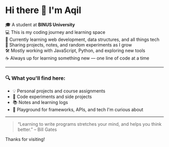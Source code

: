 # Hi there 👋 I'm Aqil

🎓 A student at **BINUS University**  
💻 This is my coding journey and learning space  
🌱 Currently learning web development, data structures, and all things tech  
📘 Sharing projects, notes, and random experiments as I grow  
🛠️ Mostly working with JavaScript, Python, and exploring new tools  
☕ Always up for learning something new — one line of code at a time

---

### 🔍 What you'll find here:

- 💡 Personal projects and course assignments  
- 🧪 Code experiments and side projects  
- 📚 Notes and learning logs  
- 🧰 Playground for frameworks, APIs, and tech I'm curious about

---

> “Learning to write programs stretches your mind, and helps you think better.” – Bill Gates

Thanks for visiting!


